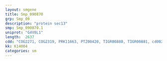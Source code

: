 ```yaml
---
layout: smgene
title: Smp_090870
grp: Smp_09
description: "protein sec13"
smp: Smp_090870.1
uniprot: "G4V8L1"
length:  2637
cdd: "COG2271, COG2319, PRK11663, PTZ00420, TIGR00880, TIGR00881, cd00200, cd06174, cl02567, cl21472, pfam00400, pfam07690, smart00320"
kk: K14004
categories: sm
---
```


